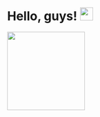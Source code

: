 # Hello, guys! <img src="https://raw.githubusercontent.com/MartinHeinz/MartinHeinz/master/wave.gif" width="30px">


<img height="180em" src="https://github-readme-stats.vercel.app/api?username=halyssonJr&show_icons=true&hide_border=true&&count_private=true&include_all_commits=true" />
